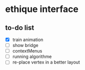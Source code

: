# ethique interface
## to-do list
- [x] train animation
- [ ] show bridge
- [ ] contextMenus
- [ ] running algorithme
- [ ] re-place vertex in a better layout